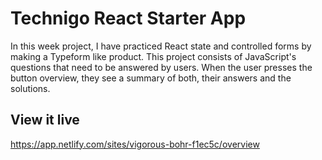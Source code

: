 # Technigo React Starter App

In this week project, I have practiced React state and controlled forms by making a Typeform like product. This project consists of JavaScript's questions that need to be answered by users. When the user presses the button overview, they see a summary of both, their answers and the solutions.

## View it live

https://app.netlify.com/sites/vigorous-bohr-f1ec5c/overview
